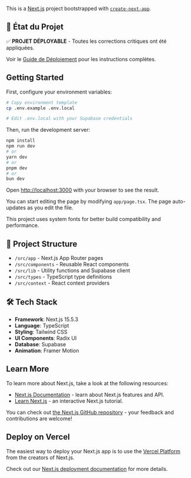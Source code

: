 This is a [Next.js](https://nextjs.org) project bootstrapped with [`create-next-app`](https://nextjs.org/docs/app/api-reference/cli/create-next-app).

## 🚀 État du Projet

✅ **PROJET DÉPLOYABLE** - Toutes les corrections critiques ont été appliquées.

Voir le [Guide de Déploiement](./DEPLOYMENT_GUIDE.md) pour les instructions complètes.

## Getting Started

First, configure your environment variables:

```bash
# Copy environment template
cp .env.example .env.local

# Edit .env.local with your Supabase credentials
```

Then, run the development server:

```bash
npm install
npm run dev
# or
yarn dev
# or
pnpm dev
# or
bun dev
```

Open [http://localhost:3000](http://localhost:3000) with your browser to see the result.

You can start editing the page by modifying `app/page.tsx`. The page auto-updates as you edit the file.

This project uses system fonts for better build compatibility and performance.

## 📁 Project Structure

- `/src/app` - Next.js App Router pages
- `/src/components` - Reusable React components  
- `/src/lib` - Utility functions and Supabase client
- `/src/types` - TypeScript type definitions
- `/src/context` - React context providers

## 🛠️ Tech Stack

- **Framework**: Next.js 15.5.3
- **Language**: TypeScript
- **Styling**: Tailwind CSS
- **UI Components**: Radix UI
- **Database**: Supabase
- **Animation**: Framer Motion

## Learn More

To learn more about Next.js, take a look at the following resources:

- [Next.js Documentation](https://nextjs.org/docs) - learn about Next.js features and API.
- [Learn Next.js](https://nextjs.org/learn) - an interactive Next.js tutorial.

You can check out [the Next.js GitHub repository](https://github.com/vercel/next.js) - your feedback and contributions are welcome!

## Deploy on Vercel

The easiest way to deploy your Next.js app is to use the [Vercel Platform](https://vercel.com/new?utm_medium=default-template&filter=next.js&utm_source=create-next-app&utm_campaign=create-next-app-readme) from the creators of Next.js.

Check out our [Next.js deployment documentation](https://nextjs.org/docs/app/building-your-application/deploying) for more details.
